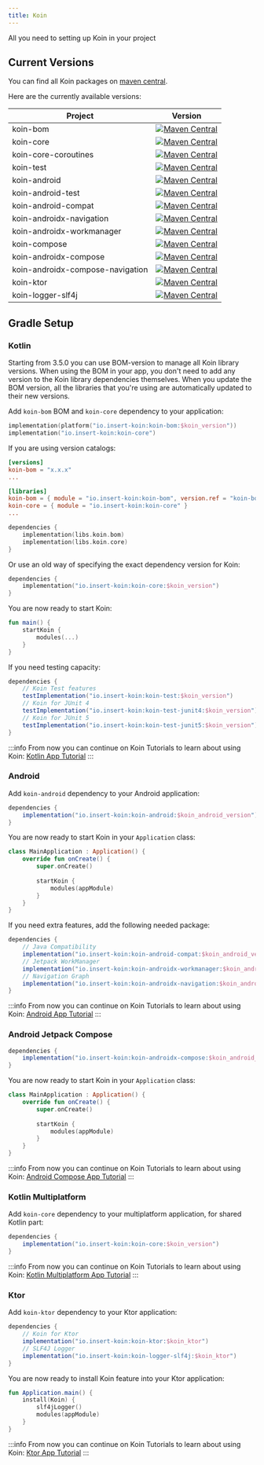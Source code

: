 ```yaml
---
title: Koin
---
```


All you need to setting up Koin in your project

## Current Versions

You can find all Koin packages on [maven central](https://search.maven.org/search?q=io.insert-koin).

Here are the currently available versions:

| Project                          |                                                                                            Version                                                                                             |
|----------------------------------|:----------------------------------------------------------------------------------------------------------------------------------------------------------------------------------------------:|
| koin-bom                         |                         [![Maven Central](https://img.shields.io/maven-central/v/io.insert-koin/koin-bom)](https://mvnrepository.com/artifact/io.insert-koin/koin-bom)                         |
| koin-core                        |                        [![Maven Central](https://img.shields.io/maven-central/v/io.insert-koin/koin-core)](https://mvnrepository.com/artifact/io.insert-koin/koin-core)                        |
| koin-core-coroutines             |             [![Maven Central](https://img.shields.io/maven-central/v/io.insert-koin/koin-core-coroutines)](https://mvnrepository.com/artifact/io.insert-koin/koin-core-coroutines)             |
| koin-test                        |                        [![Maven Central](https://img.shields.io/maven-central/v/io.insert-koin/koin-test)](https://mvnrepository.com/artifact/io.insert-koin/koin-test)                        |
| koin-android                     |                     [![Maven Central](https://img.shields.io/maven-central/v/io.insert-koin/koin-android)](https://mvnrepository.com/artifact/io.insert-koin/koin-android)                     |
| koin-android-test                |                [![Maven Central](https://img.shields.io/maven-central/v/io.insert-koin/koin-android-test)](https://mvnrepository.com/artifact/io.insert-koin/koin-android-test)                |
| koin-android-compat              |              [![Maven Central](https://img.shields.io/maven-central/v/io.insert-koin/koin-android-compat)](https://mvnrepository.com/artifact/io.insert-koin/koin-android-compat)              |
| koin-androidx-navigation         |         [![Maven Central](https://img.shields.io/maven-central/v/io.insert-koin/koin-androidx-navigation)](https://mvnrepository.com/artifact/io.insert-koin/koin-androidx-navigation)         |
| koin-androidx-workmanager        |        [![Maven Central](https://img.shields.io/maven-central/v/io.insert-koin/koin-androidx-workmanager)](https://mvnrepository.com/artifact/io.insert-koin/koin-androidx-workmanager)        |
| koin-compose                     |                     [![Maven Central](https://img.shields.io/maven-central/v/io.insert-koin/koin-compose)](https://mvnrepository.com/artifact/io.insert-koin/koin-compose)                     |
| koin-androidx-compose            |            [![Maven Central](https://img.shields.io/maven-central/v/io.insert-koin/koin-androidx-compose)](https://mvnrepository.com/artifact/io.insert-koin/koin-androidx-compose)            |
| koin-androidx-compose-navigation | [![Maven Central](https://img.shields.io/maven-central/v/io.insert-koin/koin-androidx-compose-navigation)](https://mvnrepository.com/artifact/io.insert-koin/koin-androidx-compose-navigation) |
| koin-ktor                        |                        [![Maven Central](https://img.shields.io/maven-central/v/io.insert-koin/koin-ktor)](https://mvnrepository.com/artifact/io.insert-koin/koin-ktor)                        |
| koin-logger-slf4j                |                [![Maven Central](https://img.shields.io/maven-central/v/io.insert-koin/koin-logger-slf4j)](https://mvnrepository.com/artifact/io.insert-koin/koin-logger-slf4j)                |

## Gradle Setup

### Kotlin

Starting from 3.5.0 you can use BOM-version to manage all Koin library versions. When using the BOM in your app, you don't need to add any version to the Koin library dependencies themselves. When you update the BOM version, all the libraries that you're using are automatically updated to their new versions.

Add `koin-bom` BOM and `koin-core` dependency to your application: 
```kotlin
implementation(platform("io.insert-koin:koin-bom:$koin_version"))
implementation("io.insert-koin:koin-core")
```
If you are using version catalogs:
```toml
[versions]
koin-bom = "x.x.x"
...

[libraries]
koin-bom = { module = "io.insert-koin:koin-bom", version.ref = "koin-bom" }
koin-core = { module = "io.insert-koin:koin-core" }
...
```
```kotlin
dependencies {
    implementation(libs.koin.bom)
    implementation(libs.koin.core)
}
```

Or use an old way of specifying the exact dependency version for Koin:
```kotlin
dependencies {
    implementation("io.insert-koin:koin-core:$koin_version")
}
```

You are now ready to start Koin:

```kotlin
fun main() {
    startKoin {
        modules(...)
    }
}
```

If you need testing capacity:

```groovy
dependencies {
    // Koin Test features
    testImplementation("io.insert-koin:koin-test:$koin_version")
    // Koin for JUnit 4
    testImplementation("io.insert-koin:koin-test-junit4:$koin_version")
    // Koin for JUnit 5
    testImplementation("io.insert-koin:koin-test-junit5:$koin_version")
}
```

:::info
From now you can continue on Koin Tutorials to learn about using Koin: [Kotlin App Tutorial](../quickstart/kotlin)
:::

### **Android**

Add `koin-android` dependency to your Android application:

```groovy
dependencies {
    implementation("io.insert-koin:koin-android:$koin_android_version")
}
```

You are now ready to start Koin in your `Application` class:

```kotlin
class MainApplication : Application() {
    override fun onCreate() {
        super.onCreate()
        
        startKoin {
            modules(appModule)
        }
    }
}
```

If you need extra features, add the following needed package:

```groovy
dependencies {
    // Java Compatibility
    implementation("io.insert-koin:koin-android-compat:$koin_android_version")
    // Jetpack WorkManager
    implementation("io.insert-koin:koin-androidx-workmanager:$koin_android_version")
    // Navigation Graph
    implementation("io.insert-koin:koin-androidx-navigation:$koin_android_version")
}
```

:::info
From now you can continue on Koin Tutorials to learn about using Koin: [Android App Tutorial](../quickstart/android-viewmodel)
:::

### **Android Jetpack Compose**

```groovy
dependencies {
    implementation("io.insert-koin:koin-androidx-compose:$koin_android_compose_version")
}
```

You are now ready to start Koin in your `Application` class:

```kotlin
class MainApplication : Application() {
    override fun onCreate() {
        super.onCreate()
        
        startKoin {
            modules(appModule)
        }
    }
}
```

:::info
From now you can continue on Koin Tutorials to learn about using Koin: [Android Compose App Tutorial](../quickstart/android-compose)
:::


### **Kotlin Multiplatform**

Add `koin-core` dependency to your multiplatform application, for shared Kotlin part:

```groovy
dependencies {
    implementation("io.insert-koin:koin-core:$koin_version")
}
```

:::info
From now you can continue on Koin Tutorials to learn about using Koin: [Kotlin Multiplatform App Tutorial](../quickstart/kmm)
:::

### **Ktor**

Add `koin-ktor` dependency to your Ktor application:

```groovy
dependencies {
    // Koin for Ktor 
    implementation("io.insert-koin:koin-ktor:$koin_ktor")
    // SLF4J Logger
    implementation("io.insert-koin:koin-logger-slf4j:$koin_ktor")
}
```

You are now ready to install Koin feature into your Ktor application:

```kotlin
fun Application.main() {
    install(Koin) {
        slf4jLogger()
        modules(appModule)
    }
}
```

:::info
From now you can continue on Koin Tutorials to learn about using Koin: [Ktor App Tutorial](../quickstart/ktor)
:::
